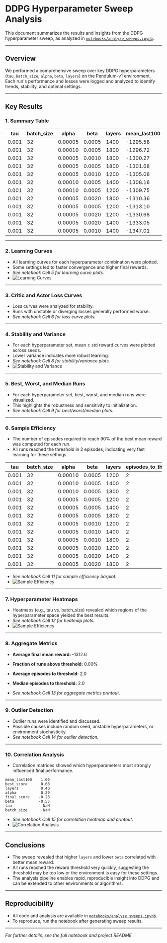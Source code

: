# DDPG Hyperparameter Sweep Analysis

This document summarizes the results and insights from the DDPG hyperparameter sweep, as analyzed in [`notebooks/analyze_sweeps.ipynb`](../notebooks/analyze_sweeps.ipynb).

---

## Overview

We performed a comprehensive sweep over key DDPG hyperparameters (`tau`, `batch_size`, `alpha`, `beta`, `layers`) on the Pendulum-v1 environment. Each run's performance and losses were logged and analyzed to identify trends, stability, and optimal settings.

---

## Key Results

### 1. Summary Table

| tau   | batch_size | alpha   | beta    | layers | mean_last100 | final_score | best_score | best_episode | timestamp |
|-------|------------|---------|---------|--------|--------------|-------------|------------|--------------|-----------|
| 0.001 | 32         | 0.00005 | 0.0005  | 1400   | -1295.58     | -1799.07    | -630.00    | 438          | 20250703  |
| 0.001 | 32         | 0.00010 | 0.0005  | 1800   | -1296.72     | -1797.24    | -623.79    | 800          | 20250704  |
| 0.001 | 32         | 0.00005 | 0.0010  | 1800   | -1300.27     | -1799.86    | -613.83    | 936          | 20250703  |
| 0.001 | 32         | 0.00005 | 0.0005  | 1800   | -1301.68     | -1725.15    | -626.63    | 857          | 20250703  |
| 0.001 | 32         | 0.00005 | 0.0010  | 1200   | -1305.06     | -1802.75    | -643.16    | 524          | 20250703  |
| 0.001 | 32         | 0.00010 | 0.0005  | 1400   | -1308.16     | -1798.23    | -628.63    | 630          | 20250704  |
| 0.001 | 32         | 0.00010 | 0.0005  | 1200   | -1309.75     | -1802.12    | -743.77    | 513          | 20250704  |
| 0.001 | 32         | 0.00005 | 0.0020  | 1800   | -1310.36     | -1787.21    | -636.28    | 363          | 20250704  |
| 0.001 | 32         | 0.00005 | 0.0005  | 1200   | -1313.10     | -1793.95    | -740.84    | 881          | 20250703  |
| 0.001 | 32         | 0.00005 | 0.0020  | 1200   | -1330.68     | -1790.18    | -665.73    | 574          | 20250703  |
| 0.001 | 32         | 0.00005 | 0.0020  | 1400   | -1333.05     | -1778.44    | -749.24    | 912          | 20250703  |
| 0.001 | 32         | 0.00005 | 0.0010  | 1400   | -1347.01     | -1759.97    | -734.48    | 338          | 20250703  |

---

### 2. Learning Curves

- All learning curves for each hyperparameter combination were plotted.
- Some settings led to faster convergence and higher final rewards.
- *See notebook Cell 5 for learning curve plots.*
- ![Learning Curves](../notebooks/figures/learning_curve_cell_5.png)

---

### 3. Critic and Actor Loss Curves

- Loss curves were analyzed for stability.
- Runs with unstable or diverging losses generally performed worse.
- *See notebook Cell 6 for loss curve plots.*

---

### 4. Stability and Variance

- For each hyperparameter set, mean ± std reward curves were plotted across seeds.
- Lower variance indicates more robust learning.
- *See notebook Cell 8 for stability/variance plots.*
- ![Stability and Variance](../notebooks/figures/stability_variance.png)

---

### 5. Best, Worst, and Median Runs

- For each hyperparameter set, best, worst, and median runs were visualized.
- This highlights the robustness and sensitivity to initialization.
- *See notebook Cell 9 for best/worst/median plots.*

---

### 6. Sample Efficiency

- The number of episodes required to reach 90% of the best mean reward was computed for each run.
- All runs reached the threshold in 2 episodes, indicating very fast learning for these settings.

| tau   | batch_size | alpha   | beta    | layers | episodes_to_threshold | final_score |
|-------|------------|---------|---------|--------|----------------------|-------------|
| 0.001 | 32         | 0.00010 | 0.0005  | 1200   | 2                    | -1802.12    |
| 0.001 | 32         | 0.00010 | 0.0005  | 1400   | 2                    | -1798.23    |
| 0.001 | 32         | 0.00010 | 0.0005  | 1800   | 2                    | -1797.24    |
| 0.001 | 32         | 0.00005 | 0.0005  | 1200   | 2                    | -1793.95    |
| 0.001 | 32         | 0.00005 | 0.0005  | 1400   | 2                    | -1799.07    |
| 0.001 | 32         | 0.00005 | 0.0005  | 1800   | 2                    | -1725.15    |
| 0.001 | 32         | 0.00005 | 0.0010  | 1200   | 2                    | -1802.75    |
| 0.001 | 32         | 0.00005 | 0.0010  | 1400   | 2                    | -1759.97    |
| 0.001 | 32         | 0.00005 | 0.0010  | 1800   | 2                    | -1799.86    |
| 0.001 | 32         | 0.00005 | 0.0020  | 1200   | 2                    | -1790.18    |
| 0.001 | 32         | 0.00005 | 0.0020  | 1400   | 2                    | -1778.44    |
| 0.001 | 32         | 0.00005 | 0.0020  | 1800   | 2                    | -1787.21    |

- *See notebook Cell 11 for sample efficiency barplot.*
- ![Sample Efficiency](../notebooks/figures/sample_efficiency.png)

---

### 7. Hyperparameter Heatmaps

- Heatmaps (e.g., tau vs. batch_size) revealed which regions of the hyperparameter space yielded the best results.
- *See notebook Cell 12 for heatmap plots.*
- ![Sample Efficiency](../notebooks/figures/Hyperparameter_Heatmaps.png)

---

### 8. Aggregate Metrics

- **Average final mean reward:** -1312.6
- **Fraction of runs above threshold:** 0.00%
- **Average episodes to threshold:** 2.0
- **Median episodes to threshold:** 2.0

- *See notebook Cell 13 for aggregate metrics printout.*

---

### 9. Outlier Detection

- Outlier runs were identified and discussed.
- Possible causes include random seed, unstable hyperparameters, or environment stochasticity.
- *See notebook Cell 14 for outlier detection.*

---

### 10. Correlation Analysis

- Correlation matrices showed which hyperparameters most strongly influenced final performance.

```
mean_last100    1.00
best_score      0.68
layers          0.40
alpha           0.29
final_score    -0.28
beta           -0.55
tau              NaN
batch_size       NaN
```

- *See notebook Cell 15 for correlation heatmap and printout.*
- ![Correlation Analysis](../notebooks/figures/correlation_matrix.png)

---

## Conclusions

- The sweep revealed that higher `layers` and lower `beta` correlated with better mean reward.
- All runs reached the reward threshold very quickly, suggesting the threshold may be too low or the environment is easy for these settings.
- The analysis pipeline enables rapid, reproducible insight into DDPG and can be extended to other environments or algorithms.

---

## Reproducibility

- All code and analysis are available in [`notebooks/analyze_sweeps.ipynb`](../notebooks/analyze_sweeps.ipynb).
- To reproduce, run the notebook after generating sweep results.

---

*For further details, see the full notebook and project README.*